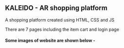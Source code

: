 ## KALEIDO - AR shopping platform
A shopping platform created using HTML, CSS and JS

There are 7 pages including the item cart and login page

#### Some images of website are shown below -
